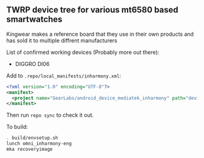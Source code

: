 ## TWRP device tree for various mt6580 based smartwatches

Kingwear makes a reference board that they use in their own products and has sold it to multiple diffrent manufacturers

List of confirmed working devices (Probably more out there):
* DIGGRO DI06

Add to `.repo/local_manifests/inharmony.xml`:

```xml
<?xml version="1.0" encoding="UTF-8"?>
<manifest>
  <project name="GearLabs/android_device_mediatek_inharmony" path="device/mediatek/inharmony" remote="github" revision="android-8.1" />
</manifest>
```

Then run `repo sync` to check it out.

To build:

```sh
. build/envsetup.sh
lunch omni_inharmony-eng
mka recoveryimage
```
